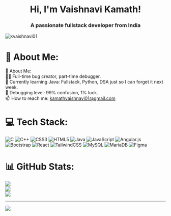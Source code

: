 <h1 align="center">Hi, I'm Vaishnavi Kamath!</h1>
<h3 align="center">A passionate fullstack developer from India</h3>

<p align="left"> 
  <img src="https://komarev.com/ghpvc/?username=kvaishnavi01&label=Profile%20views&color=0e75b6&style=flat" alt="kvaishnavi01" /> 
</p>

# 💫 About Me:
🧠 About Me:<br>👨‍💻 Full-time bug creator, part-time debugger.<br>🚀 Currently learning Java: Fullstack, Python, DSA just so I can forget it next week.<br>🐛 Debugging level: 99% confusion, 1% luck.<br>📫 How to reach me: kamathvaishnavi01@gmail.com


# 💻 Tech Stack:
![C](https://img.shields.io/badge/c-%2300599C.svg?style=flat&logo=c&logoColor=white) ![C++](https://img.shields.io/badge/c++-%2300599C.svg?style=flat&logo=c%2B%2B&logoColor=white) ![CSS3](https://img.shields.io/badge/css3-%231572B6.svg?style=flat&logo=css3&logoColor=white) ![HTML5](https://img.shields.io/badge/html5-%23E34F26.svg?style=flat&logo=html5&logoColor=white) ![Java](https://img.shields.io/badge/java-%23ED8B00.svg?style=flat&logo=openjdk&logoColor=white) ![JavaScript](https://img.shields.io/badge/javascript-%23323330.svg?style=flat&logo=javascript&logoColor=%23F7DF1E) ![Angular.js](https://img.shields.io/badge/angular.js-%23E23237.svg?style=flat&logo=angularjs&logoColor=white) ![Bootstrap](https://img.shields.io/badge/bootstrap-%238511FA.svg?style=flat&logo=bootstrap&logoColor=white) ![React](https://img.shields.io/badge/react-%2320232a.svg?style=flat&logo=react&logoColor=%2361DAFB) ![TailwindCSS](https://img.shields.io/badge/tailwindcss-%2338B2AC.svg?style=flat&logo=tailwind-css&logoColor=white) ![MySQL](https://img.shields.io/badge/mysql-4479A1.svg?style=flat&logo=mysql&logoColor=white) ![MariaDB](https://img.shields.io/badge/MariaDB-003545?style=flat&logo=mariadb&logoColor=white) ![Figma](https://img.shields.io/badge/figma-%23F24E1E.svg?style=flat&logo=figma&logoColor=white)
# 📊 GitHub Stats:
![](https://github-readme-stats.vercel.app/api?username=kvaishnavi01&theme=dark&hide_border=false&include_all_commits=false&count_private=false)<br/>
![](https://nirzak-streak-stats.vercel.app/?user=kvaishnavi01&theme=dark&hide_border=false)<br/>
![](https://github-readme-stats.vercel.app/api/top-langs/?username=kvaishnavi01&theme=dark&hide_border=false&include_all_commits=false&count_private=false&layout=compact)

---
[![](https://visitcount.itsvg.in/api?id=kvaishnavi01&icon=5&color=1)](https://visitcount.itsvg.in)

<!-- Proudly created with GPRM ( https://gprm.itsvg.in ) -->
